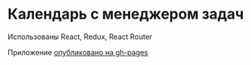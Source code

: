 # Календарь с менеджером задач

Использованы React, Redux, React Router

Приложение [опубликовано на gh-pages](#https://maksssat.github.io/todo/)
